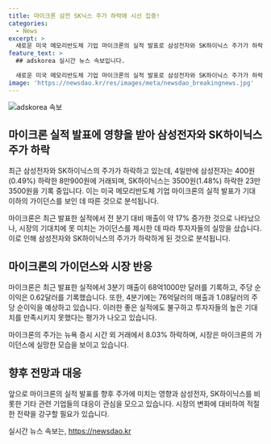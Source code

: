 ```yaml
---
title: 마이크론 삼전 SK닉스 주가 하락에 시선 집중!
categories:
  - News
excerpt: >
  새로운 미국 메모리반도체 기업 마이크론의 실적 발표로 삼성전자와 SK하이닉스 주가가 하락 중. 마이크론은 기대 이하의 실적을 발표하며 시장의 기대를 못 미친 것으로 해석되고 있음. 이는 좋은 실적에도 투자자들의 높은 기대에 못 미친 것으로 보이며, 이로 인해 삼성전자와 SK하이닉스 주가가 4일만에 하락 중이다.
feature_text: >
  ## adskorea 실시간 뉴스 속보입니다.

  새로운 미국 메모리반도체 기업 마이크론의 실적 발표로 삼성전자와 SK하이닉스 주가가 하락 중. 마이크론은 기대 이하의 실적을 발표하며 시장의 기대를 못 미친 것으로 해석되고 있음. 이는 좋은 실적에도 투자자들의 높은 기대에 못 미친 것으로 보이며, 이로 인해 삼성전자와 SK하이닉스 주가가 4일만에 하락 중이다.
image: 'https://newsdao.kr/res/images/meta/newsdao_breakingnews.jpg'
---
```


<p><img src="https://newsdao.kr/res/images/meta/newsdao_breakingnews.jpg" alt="adskorea 속보" /></p>

<h2 data-ke-size="size26">마이크론 실적 발표에 영향을 받아 삼성전자와 SK하이닉스 주가 하락</h2>

<p data-ke-size="size16">최근 삼성전자와 SK하이닉스의 주가가 하락하고 있는데, 4일만에 삼성전자는 400원(0.49%) 하락한 8만900원에 거래되며, SK하이닉스는 3500원(1.48%) 하락한 23만3500원을 기록 중입니다. 이는 미국 메모리반도체 기업 마이크론의 실적 발표가 기대 이하의 가이던스를 보인 데 따른 것으로 분석됩니다.</p>

<p data-ke-size="size16">마이크론은 최근 발표한 실적에서 전 분기 대비 매출이 약 17% 증가한 것으로 나타났으나, 시장의 기대치에 못 미치는 가이던스를 제시한 데 따라 투자자들의 실망을 샀습니다. 이로 인해 삼성전자와 SK하이닉스의 주가가 하락하게 된 것으로 분석됩니다.</p>

<h2 data-ke-size="size26">마이크론의 가이던스와 시장 반응</h2>

<p data-ke-size="size16">마이크론은 최근 발표한 실적에서 3분기 매출이 68억1000만 달러를 기록하고, 주당 순이익은 0.62달러를 기록했습니다. 또한, 4분기에는 76억달러의 매출과 1.08달러의 주당 순이익을 예상하고 있습니다. 이러한 좋은 실적에도 불구하고 투자자들의 높은 기대치를 만족시키지 못했다는 평가가 나오고 있습니다.</p>

<p data-ke-size="size16">마이크론의 주가는 뉴욕 증시 시간 외 거래에서 8.03% 하락하며, 시장은 마이크론의 가이던스에 실망한 모습을 보이고 있습니다.</p>

<h2 data-ke-size="size26">향후 전망과 대응</h2>

<p data-ke-size="size16">앞으로 마이크론의 실적 발표를 향후 주가에 미치는 영향과 삼성전자, SK하이닉스를 비롯한 기타 관련 기업들의 대응이 관심을 모으고 있습니다. 시장의 변화에 대비하여 적절한 전략을 강구할 필요가 있습니다.</p>
실시간 뉴스 속보는, <a href="https://newsdao.kr" rel="dofollow">https://newsdao.kr</a>



